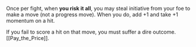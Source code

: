 Once per fight, when **you risk it all**, you may steal initiative from your foe to make a move (not a progress move). When you do, add +1 and take +1 momentum on a hit. 

If you fail to score a hit on that move, you must suffer a dire outcome. [[Pay_the_Price]].
